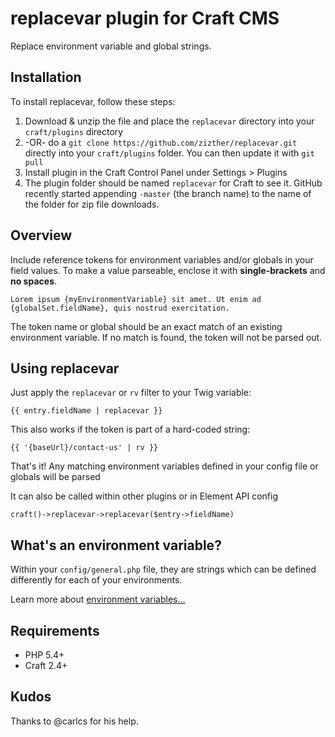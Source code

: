 # replacevar plugin for Craft CMS

Replace environment variable and global strings.

## Installation

To install replacevar, follow these steps:

1. Download & unzip the file and place the `replacevar` directory into your `craft/plugins` directory
2.  -OR- do a `git clone https://github.com/zizther/replacevar.git` directly into your `craft/plugins` folder.  You can then update it with `git pull`
3. Install plugin in the Craft Control Panel under Settings > Plugins
4. The plugin folder should be named `replacevar` for Craft to see it.  GitHub recently started appending `-master` (the branch name) to the name of the folder for zip file downloads.

## Overview

Include reference tokens for environment variables and/or globals in your field values. To make a value parseable, enclose it with **single-brackets** and **no spaces**.

    Lorem ipsum {myEnvironmentVariable} sit amet. Ut enim ad {globalSet.fieldName}, quis nostrud exercitation.
The token name or global should be an exact match of an existing environment variable. If no match is found, the token will not be parsed out.

## Using replacevar

Just apply the `replacevar` or `rv` filter to your Twig variable:

    {{ entry.fieldName | replacevar }}
This also works if the token is part of a hard-coded string:

    {{ '{baseUrl}/contact-us' | rv }}
That's it! Any matching environment variables defined in your config file or globals will be parsed

It can also be called within other plugins or in Element API config

    craft()->replacevar->replacevar($entry->fieldName)

## What's an environment variable?

Within your `config/general.php` file, they are strings which can be defined differently for each of your environments.

Learn more about [environment variables...](http://buildwithcraft.com/docs/multi-environment-configs#environment-specific-variables)

## Requirements

- PHP 5.4+
- Craft 2.4+

## Kudos

Thanks to @carlcs for his help.
